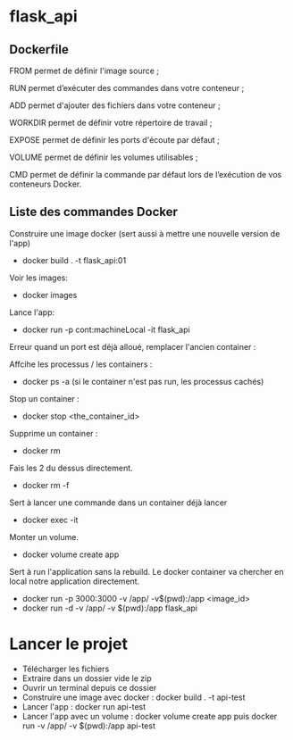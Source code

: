 # flask_api

## Dockerfile 

FROM permet de définir l'image source ;

RUN permet d’exécuter des commandes dans votre conteneur ;

ADD permet d'ajouter des fichiers dans votre conteneur ;

WORKDIR permet de définir votre répertoire de travail ;

EXPOSE permet de définir les ports d'écoute par défaut ;

VOLUME permet de définir les volumes utilisables ;

CMD permet de définir la commande par défaut lors de l’exécution de vos conteneurs Docker.


## Liste des commandes Docker

Construire une image docker (sert aussi à mettre une nouvelle version de l'app)
 - docker build . -t flask_api:01

Voir les images:
 - docker images

Lance l'app:
- docker run -p cont:machineLocal -it flask_api

Erreur quand un port est déjà alloué, remplacer l'ancien container :

Affcihe les processus / les containers : 
- docker ps -a (si le container n'est pas run, les processus cachés)

Stop un container :
- docker stop <the_container_id>

Supprime un container :
 - docker rm <the-container-id>

Fais les 2 du dessus directement.
 - docker rm -f <the-container-id>
  
Sert à lancer une commande dans un container déjà lancer
 - docker exec -it <container id> <command> 

Monter un volume.
 
- docker volume create app
 
Sert à run l'application sans la rebuild.
Le docker container va chercher en local notre application directement.
 
- docker run -p 3000:3000 -v /app/ -v$(pwd):/app <image_id>
- docker run -d -v /app/ -v $(pwd):/app flask_api 
 
 # Lancer le projet
 
 - Télécharger les fichiers
 - Extraire dans un dossier vide le zip
 - Ouvrir un terminal depuis ce dossier 
 - Construire une image avec docker : docker build . -t api-test
 - Lancer l'app : docker run api-test
 - Lancer l'app avec un volume : docker volume create app puis docker run -v /app/ -v $(pwd):/app api-test 
 
 
